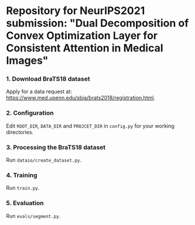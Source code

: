 # Repository for NeurIPS2021 submission: "Dual Decomposition of Convex Optimization Layer for Consistent Attention in Medical Images"

### 1. Download BraTS18 dataset
Apply for a data request at: https://www.med.upenn.edu/sbia/brats2018/registration.html.
### 2. Configuration
Edit `ROOT_DIR`, `DATA_DIR` and `PROJCET_DIR` in `config.py` for your working directories.
### 3. Processing the BraTS18 dataset
Run `dataio/create_dataset.py`.
### 4. Training
Run `train.py`.
### 5. Evaluation
Run `evals/segment.py`.